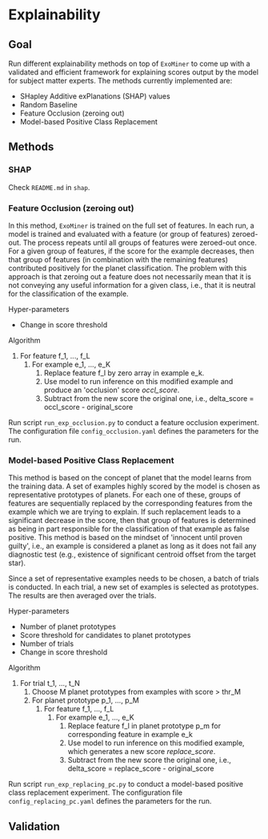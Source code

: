 # Explainability

## Goal
Run different explainability methods on top of `ExoMiner` to come up with a validated and efficient framework for 
explaining scores output by the model for subject matter experts. The methods currently implemented are:
- SHapley Additive exPlanations (SHAP) values
- Random Baseline
- Feature Occlusion (zeroing out)
- Model-based Positive Class Replacement

## Methods

### SHAP
Check `README.md` in `shap`.

### Feature Occlusion (zeroing out) 
In this method, `ExoMiner` is trained on the full set of features. In each run, a model is trained and evaluated with a 
feature (or group of features) zeroed-out. The process repeats until all groups of features were zeroed-out once. For a 
given group of features, if the score for the example decreases, then that group of features (in combination with 
the remaining features) contributed positively for the planet classification. The problem with this approach is that 
zeroing out a feature does not necessarily mean that it is not conveying any useful information for a given class, 
i.e., that it is neutral for the classification of the example.

Hyper-parameters
- Change in score threshold

Algorithm
1. For feature f_1, ..., f_L
      1. For example e_1, ..., e_K
         1. Replace feature f_l by zero array in example e_k.
         2. Use model to run inference on this modified example and produce an 'occlusion' score _occl_score_.
         3. Subtract from the new score the original one, i.e., delta_score = occl_score - original_score

Run script `run_exp_occlusion.py` to conduct a feature occlusion experiment. The configuration file 
`config_occlusion.yaml` defines the parameters for the run.

### Model-based Positive Class Replacement
This method is based on the concept of planet that the model learns from the training data. A set of examples highly 
scored by the model is chosen as representative prototypes of planets. For each one of these, groups of features are 
sequentially replaced by the corresponding features from the example which we are trying to explain. If such replacement
leads to a significant decrease in the score, then that group of features is determined as being in part responsible 
for the classification of that example as false positive. This method is based on the mindset of 'innocent until proven 
guilty', i.e., an example is considered a planet as long as it does not fail any diagnostic test (e.g., existence of 
significant centroid offset from the target star).

Since a set of representative examples needs to be chosen, a batch of trials is conducted. In each trial, a new set of 
examples is selected as prototypes. The results are then averaged over the trials.

Hyper-parameters
- Number of planet prototypes
- Score threshold for candidates to planet prototypes
- Number of trials
- Change in score threshold

Algorithm
1. For trial t_1, ..., t_N
   1. Choose M planet prototypes from examples with score > thr_M
   2. For planet prototype p_1, ..., p_M 
      1. For feature f_1, ..., f_L
            1. For example e_1, ..., e_K
               1. Replace feature f_l in planet prototype p_m for corresponding feature in example e_k
               2. Use model to run inference on this modified example, which generates a new score _replace_score_.
               3. Subtract from the new score the original one, i.e., delta_score = replace_score - original_score

Run script `run_exp_replacing_pc.py` to conduct a model-based positive class replacement experiment. The configuration 
file `config_replacing_pc.yaml` defines the parameters for the run.

## Validation
